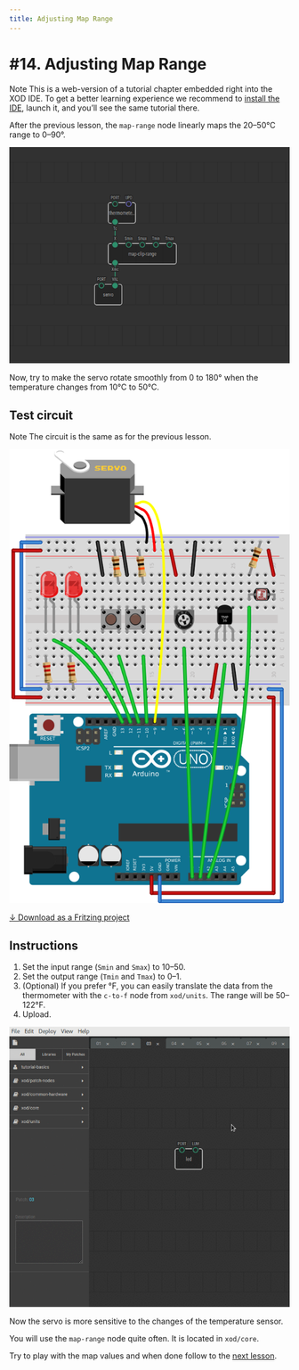 ```yaml
---
title: Adjusting Map Range
---
```


# #14. Adjusting Map Range

<div class="ui segment">
<span class="ui ribbon label">Note</span>
This is a web-version of a tutorial chapter embedded right into the XOD IDE.
To get a better learning experience we recommend to
<a href="../install/">install the IDE</a>, launch it, and you’ll see the
same tutorial there.
</div>

After the previous lesson, the `map-range` node linearly maps the
20–50°C range to 0–90°.

![Patch](./patch.png)

Now, try to make the servo rotate smoothly from 0 to 180° when the temperature
changes from 10°C to 50°C.

## Test circuit

<div class="ui segment">
<span class="ui ribbon label">Note</span>
The circuit is the same as for the previous lesson.
</div>

![Circuit](./circuit.fz.png)

[↓ Download as a Fritzing project](./circuit.fzz)

## Instructions

1. Set the input range (`Smin` and `Smax`) to 10–50.
2. Set the output range (`Tmin` and `Tmax`) to 0–1.
3. (Optional) If you prefer °F, you can easily translate the data from the
   thermometer with the `c-to-f` node from `xod/units`. The range will be
   50–122°F.
4. Upload.

![Screencast](./screencast.gif)

Now the servo is more sensitive to the changes of the temperature sensor.

You will use the `map-range` node quite often. It is located in `xod/core`.

Try to play with the map values and when done follow to the [next
lesson](../15-buttons/).
